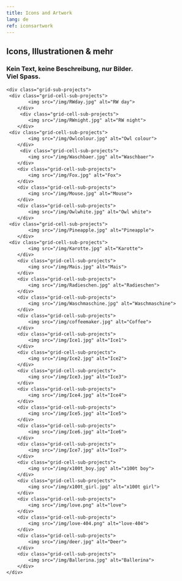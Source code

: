 ```yaml
---
title: Icons and Artwork
lang: de
ref: iconsartwork
---
```


<div>
    <h2 class="headline">Icons, Illustrationen & mehr</h2>
    <h3 class="project-sub-title">Kein Text, keine Beschreibung, nur Bilder. <br> Viel Spass.</h3>
   
    <div class="grid-sub-projects">
     <div class="grid-cell-sub-projects">
            <img src="/img/RWday.jpg" alt="RW day">
        </div>
         <div class="grid-cell-sub-projects">
            <img src="/img/RWnight.jpg" alt="RW night">
        </div>
     <div class="grid-cell-sub-projects">
            <img src="/img/Owlcolour.jpg" alt="Owl colour">
        </div> 
         <div class="grid-cell-sub-projects">
            <img src="/img/Waschbaer.jpg" alt="Waschbaer">
        </div>
        <div class="grid-cell-sub-projects">
            <img src="/img/Fox.jpg" alt="Fox">
        </div> 
        <div class="grid-cell-sub-projects">
            <img src="/img/Mouse.jpg" alt="Mouse">
        </div> 
        <div class="grid-cell-sub-projects">
            <img src="/img/Owlwhite.jpg" alt="Owl white">
        </div>
     <div class="grid-cell-sub-projects">
            <img src="/img/Pineapple.jpg" alt="Pineapple">
        </div>
     <div class="grid-cell-sub-projects">
            <img src="/img/Karotte.jpg" alt="Karotte">
        </div>
        <div class="grid-cell-sub-projects">
            <img src="/img/Mais.jpg" alt="Mais">
        </div>
        <div class="grid-cell-sub-projects">
            <img src="/img/Radieschen.jpg" alt="Radieschen">
        </div>
        <div class="grid-cell-sub-projects">
            <img src="/img/Waschmaschine.jpg" alt="Waschmaschine">
        </div>
        <div class="grid-cell-sub-projects">
            <img src="/img/coffeemaker.jpg" alt="Coffee">
        </div>
        <div class="grid-cell-sub-projects">
            <img src="/img/Ice1.jpg" alt="Ice1">
        </div>
        <div class="grid-cell-sub-projects">
            <img src="/img/Ice2.jpg" alt="Ice2">
        </div>
        <div class="grid-cell-sub-projects">
            <img src="/img/Ice3.jpg" alt="Ice3">
        </div>
        <div class="grid-cell-sub-projects">
            <img src="/img/Ice4.jpg" alt="Ice4">
        </div>
        <div class="grid-cell-sub-projects">
            <img src="/img/Ice5.jpg" alt="Ice5">
        </div>
        <div class="grid-cell-sub-projects">
            <img src="/img/Ice6.jpg" alt="Ice6">
        </div>
        <div class="grid-cell-sub-projects">
            <img src="/img/Ice7.jpg" alt="Ice7">
        </div>
        <div class="grid-cell-sub-projects">
            <img src="/img/x100t_boy.jpg" alt="x100t boy">
        </div>
        <div class="grid-cell-sub-projects">
            <img src="/img/x100t_girl.jpg" alt="x100t girl">
        </div>
        <div class="grid-cell-sub-projects">
            <img src="/img/love.png" alt="love">
        </div>
        <div class="grid-cell-sub-projects">
            <img src="/img/love-404.png" alt="love-404">
        </div>
        <div class="grid-cell-sub-projects">
            <img src="/img/deer.jpg" alt="Deer">
        </div>
        <div class="grid-cell-sub-projects">
            <img src="/img/Ballerina.jpg" alt="Ballerina">
        </div>
    </div>

